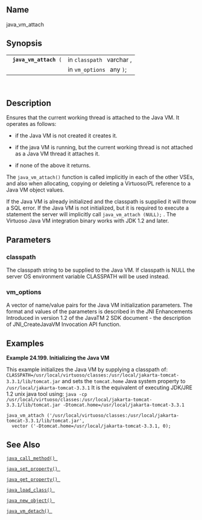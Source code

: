 <div id="fn_java_vm_attach" class="refentry">

<div class="titlepage">

</div>

<div class="refnamediv">

## Name

java_vm_attach

</div>

<div class="refsynopsisdiv">

## Synopsis

<div id="fsyn_java_vm_attach" class="funcsynopsis">

|                             |                           |
|-----------------------------|---------------------------|
| ` `**`java_vm_attach`**` (` | in `classpath ` varchar , |
|                             | in `vm_options ` any `)`; |

<div class="funcprototype-spacer">

 

</div>

</div>

</div>

<div id="desc_java_vm_attach" class="refsect1">

## Description

Ensures that the current working thread is attached to the Java VM. It
operates as follows:

<div class="itemizedlist">

- if the Java VM is not created it creates it.

- if the java VM is running, but the current working thread is not
  attached as a Java VM thread it attaches it.

- if none of the above it returns.

</div>

The `java_vm_attach()` function is called implicitly in each of the
other VSEs, and also when allocating, copying or deleting a Virtuoso/PL
reference to a Java VM object values.

If the Java VM is already initialized and the classpath is supplied it
will throw a SQL error. If the Java VM is not initialized, but it is
required to execute a statement the server will implicitly call
`java_vm_attach (NULL);` . The Virtuoso Java VM integration binary works
with JDK 1.2 and later.

</div>

<div id="params_java_vm_attach" class="refsect1">

## Parameters

<div id="id94889" class="refsect2">

### classpath

The classpath string to be supplied to the Java VM. If classpath is NULL
the server OS environment variable CLASSPATH will be used instead.

</div>

<div id="id94892" class="refsect2">

### vm_options

A vector of name/value pairs for the Java VM initialization parameters.
The format and values of the parameters is described in the JNI
Enhancements Introduced in version 1.2 of the JavaTM 2 SDK document -
the description of JNI_CreateJavaVM Invocation API function.

</div>

</div>

<div id="examples_java_vm_attach" class="refsect1">

## Examples

<div id="ex_java_vm_attach" class="example">

**Example 24.199. Initializing the Java VM**

<div class="example-contents">

This example initializes the Java VM by supplying a classpath of:
`CLASSPATH=/usr/local/virtuoso/classes:/usr/local/jakarta-tomcat-3.3.1/lib/tomcat.jar`
and sets the `tomcat.home` Java system property to
`/usr/local/jakarta-tomcat-3.3.1` It is the equivalent of executing
JDK/JRE 1.2 unix java tool using:
`java -cp /usr/local/virtuoso/classes:/usr/local/jakarta-tomcat-3.3.1/lib/tomcat.jar -Dtomcat.home=/usr/local/jakarta-tomcat-3.3.1`

``` screen
java_vm_attach ('/usr/local/virtuoso/classes:/usr/local/jakarta-tomcat-3.3.1/lib/tomcat.jar', 
  vector ('-Dtomcat.home=/usr/local/jakarta-tomcat-3.3.1, 0);
```

</div>

</div>

  

</div>

<div id="seealso_java_vm_attach" class="refsect1">

## See Also

<a href="fn_java_call_method.html" class="link"
title="java_call_method"><code
class="function">java_call_method() </code></a>

<a href="fn_java_set_property.html" class="link"
title="java_set_property"><code
class="function">java_set_property() </code></a>

<a href="fn_java_get_property.html" class="link"
title="java_get_property"><code
class="function">java_get_property() </code></a>

<a href="fn_java_load_class.html" class="link"
title="java_load_class"><code
class="function">java_load_class() </code></a>

<a href="fn_java_new_object.html" class="link"
title="java_new_object"><code
class="function">java_new_object() </code></a>

<a href="fn_java_vm_detach.html" class="link"
title="java_vm_detach"><code
class="function">java_vm_detach() </code></a>

</div>

</div>

